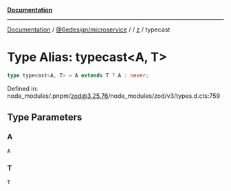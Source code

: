 [**Documentation**](../../../../../README.md)

***

[Documentation](../../../../../README.md) / [@6edesign/microservice](../../../README.md) / [](../../../README.md) / [z](../README.md) / typecast

# Type Alias: typecast&lt;A, T&gt;

```ts
type typecast<A, T> = A extends T ? A : never;
```

Defined in: node\_modules/.pnpm/zod@3.25.76/node\_modules/zod/v3/types.d.cts:759

## Type Parameters

### A

`A`

### T

`T`
